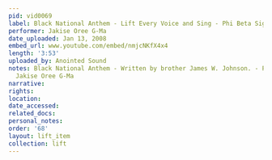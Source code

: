 ```yaml
---
pid: vid0069
label: Black National Anthem - Lift Every Voice and Sing - Phi Beta Sigma
performer: Jakise Oree G-Ma
date_uploaded: Jan 13, 2008
embed_url: www.youtube.com/embed/nmjcNKfX4x4
length: '3:53'
uploaded_by: Anointed Sound
notes: Black National Anthem - Written by brother James W. Johnson. - Performed by
  Jakise Oree G-Ma
narrative: 
rights: 
location: 
date_accessed: 
related_docs: 
personal_notes: 
order: '68'
layout: lift_item
collection: lift
---
```


